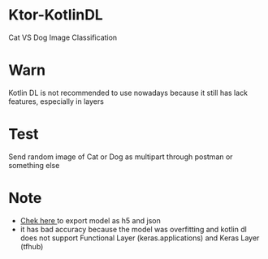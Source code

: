 # Ktor-KotlinDL
Cat VS Dog Image Classification

# Warn
Kotlin DL is not recommended to use nowadays because it still has lack features, especially in layers

# Test
Send random image of Cat or Dog as multipart through postman or something else

# Note
- [Chek here ](https://github.com/Kotlin/kotlindl/blob/master/docs/importing_keras_model.md) to export model as h5 and json
- it has bad accuracy because the model was overfitting and kotlin dl does not support Functional Layer (keras.applications) and Keras Layer (tfhub)
